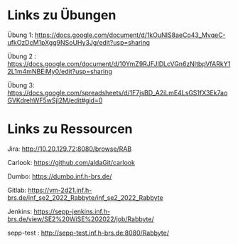 # Links zu Übungen
Übung 1:  https://docs.google.com/document/d/1kOuNIS8aeCo43_MvqeC-ufkOzDcM1pXgg9NSoUHy3Jg/edit?usp=sharing

Übung 2 : https://docs.google.com/document/d/10YmZ9RJFJIDLcVGn6zNltbpVfARkY12L1m4mNBEiMy0/edit?usp=sharing

Übung 3: https://docs.google.com/spreadsheets/d/1F7jsBD_A2iLmE4LsGS1fX3Ek7aoGVKdrehWF5wSjl2M/edit#gid=0 

# Links zu Ressourcen

Jira: http://10.20.129.72:8080/browse/RAB

Carlook: https://github.com/aldaGit/carlook

Dumbo: https://dumbo.inf.h-brs.de/

Gitlab: https://vm-2d21.inf.h-brs.de/inf_se2_2022_Rabbyte/inf_se2_2022_Rabbyte

Jenkins: https://sepp-jenkins.inf.h-brs.de/view/SE2%20WiSE%202022/job/Rabbyte/

sepp-test : http://sepp-test.inf.h-brs.de:8080/Rabbyte/
